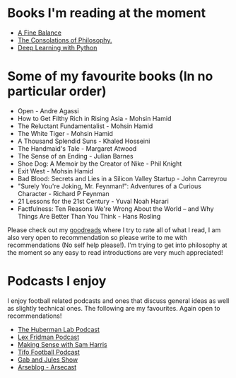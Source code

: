 # Books I'm reading at the moment 

* [A Fine Balance](https://www.amazon.com/dp/140003065X?psc=1&ref=ppx_yo2_dt_b_product_details)
* [The Consolations of Philosophy.](https://www.amazon.com/dp/096500600X?psc=1&ref=ppx_yo2_dt_b_product_details)
* [Deep Learning with Python](https://www.manning.com/books/deep-learning-with-python-second-edition)

# Some of my favourite books (In no particular order)

* Open - Andre Agassi 
* How to Get Filthy Rich in Rising Asia - Mohsin Hamid
* The Reluctant Fundamentalist - Mohsin Hamid
* The White Tiger - Mohsin Hamid
* A Thousand Splendid Suns - Khaled Hosseini
* The Handmaid's Tale - Margaret Atwood
* The Sense of an Ending - Julian Barnes
* Shoe Dog: A Memoir by the Creator of Nike - Phil Knight
* Exit West - Mohsin Hamid
* Bad Blood: Secrets and Lies in a Silicon Valley Startup - John Carreyrou
* "Surely You're Joking, Mr. Feynman!": Adventures of a Curious Character - Richard P Feynman
* 21 Lessons for the 21st Century - Yuval Noah Harari
* Factfulness: Ten Reasons We're Wrong About the World – and Why Things Are Better Than You Think - Hans Rosling

Please check out my [goodreads](https://www.goodreads.com/user/show/104770504-shreyas-rajesh) where I try to rate all of what I read, I am also very open to recommendation so please write to me with recommendations (No self help please!).
I'm trying to get into philosophy at the moment so any easy to read introductions are very much appreciated!

# Podcasts I enjoy

I enjoy football related podcasts and ones that discuss general ideas as well as slightly technical ones. The following are my favourites. Again open to recommendations!

* [The Huberman Lab Podcast](https://hubermanlab.com)
* [Lex Fridman Podcast](https://www.youtube.com/lexfridman)
* [Making Sense with Sam Harris](https://www.samharris.org/podcasts) 
* [Tifo Football Podcast](https://www.youtube.com/c/TifoIRL)
* [Gab and Jules Show](https://open.spotify.com/show/3QaGBvwVZ21OgzmZkN8B9N)
* [Arseblog - Arsecast](https://arseblog.com/arsecast/)
